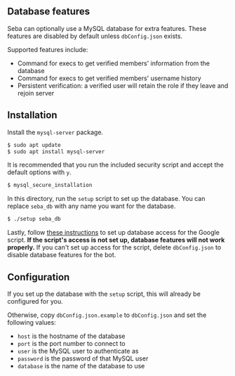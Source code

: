 ## Database features
Seba can optionally use a MySQL database for extra features. These features are disabled by default unless `dbConfig.json` exists.

Supported features include:
* Command for execs to get verified members' information from the database
* Command for execs to get verified members' username history
* Persistent verification: a verified user will retain the role if they leave and rejoin server

## Installation
Install the `mysql-server` package.
```sh
$ sudo apt update
$ sudo apt install mysql-server
```

It is recommended that you run the included security script and accept the default options with `y`. 
```sh
$ mysql_secure_installation
```

In this directory, run the `setup` script to set up the database. You can replace `seba_db` with any name you want for the database.
```sh
$ ./setup seba_db
```

Lastly, follow [these instructions](https://github.com/mtsev/seba-form-script#database) to set up database access for the Google script. **If the script's access is not set up, database features will not work properly.** If you can't set up access for the script, delete `dbConfig.json` to disable database features for the bot.

## Configuration
If you set up the database with the `setup` script, this will already be configured for you. 

Otherwise, copy `dbConfig.json.example` to `dbConfig.json` and set the following values:

* `host` is the hostname of the database
* `port` is the port number to connect to
* `user` is the MySQL user to authenticate as
* `password` is the password of that MySQL user
* `database` is the name of the database to use
